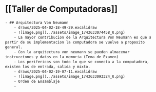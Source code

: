 # [[Taller de Computadoras]]
	- ## Arquitectura Von Neumann
		- draws/2025-04-02-18-49-29.excalidraw
		- ![image.png](../assets/image_1743633074458_0.png)
		- La mayor contribucion de la Arquitectura Von Neumann es que a partir de su implementacion la computadora se vuelve a proposito general.
		- Con la arquitectura von neumann se pueden almacenar instrucciones y datos en la memoria (Tema de Examen)
		- Los perifericos son todo lo que se conecta a la computadora, existen los de entrada, salida y mixto.
		- draws/2025-04-02-19-07-11.excalidraw
		- ![image.png](../assets/image_1743633093324_0.png)
		- Orden de Ensamblaje
		-